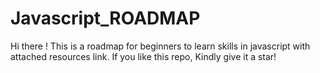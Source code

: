 # Javascript_ROADMAP
Hi there ! This is a roadmap for beginners to learn skills in javascript with attached resources link. If you like this repo, Kindly give it a star!
